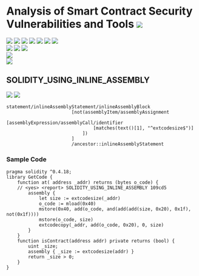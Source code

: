# Analysis of Smart Contract Security Vulnerabilities and Tools ![](https://img.shields.io/badge/-Live-brightgreen)
![](https://img.shields.io/badge/Batch-20CYS-green) ![](https://img.shields.io/badge/Batch-UG21CYS-lightgreen) ![](https://img.shields.io/badge/Batch-PG21CYS-green) ![](https://img.shields.io/badge/Batch-UG22CYS-lightgreen) ![](https://img.shields.io/badge/Batch-PG21CYS-green) ![](https://img.shields.io/badge/Batch-PhD-darkgreen) ![](https://img.shields.io/badge/-B_RIG-darkgreen)<br/>   ![](https://img.shields.io/badge/BlockchainCourse-20CY712-green)  ![](https://img.shields.io/badge/-M.Tech_Dissertation-blue) ![](https://img.shields.io/badge/Focus-Smart_Contract_Security-yellow) <br/>
![](https://img.shields.io/badge/Blockchain-Ethereum-blue)   <br/> 
![](https://img.shields.io/badge/Language-Solidity-blue)

## SOLIDITY_USING_INLINE_ASSEMBLY

![](https://img.shields.io/badge/Pattern_ID-109cd5-gold) ![](https://img.shields.io/badge/Severity-1-brown) 

```
statement/inlineAssemblyStatement/inlineAssemblyBlock
                        [not(assemblyItem/assemblyAssignment
                            [assemblyExpression/assemblyCall/identifier
                                [matches(text()[1], "^extcodesize$")]
                            ])
                        ]
                        /ancestor::inlineAssemblyStatement
```


### Sample Code

```
pragma solidity ^0.4.18;
library GetCode {
    function at( address _addr) returns (bytes o_code) {
    // <yes> <report> SOLIDITY_USING_INLINE_ASSEMBLY 109cd5
        assembly {
            let size := extcodesize(_addr)
            o_code := mload(0x40)
            mstore(0x40, add(o_code, and(add(add(size, 0x20), 0x1f), not(0x1f))))
            mstore(o_code, size)
            extcodecopy(_addr, add(o_code, 0x20), 0, size)
        }
    }
    function isContract(address addr) private returns (bool) {
        uint _size;
        assembly { _size := extcodesize(addr) }
        return _size > 0;
    }
}
```